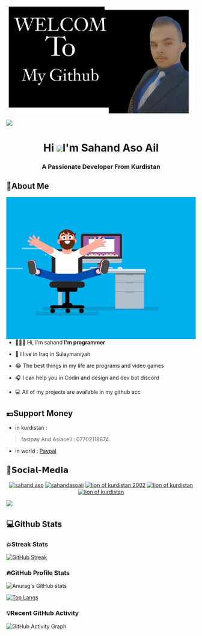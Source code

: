 ![MasterHead](https://github.com/lionofkurdistan/lionofkurdistan/blob/main/img/Picsart_22-06-23_16-28-55-217.jpg)

<a href="https://www.youtube.com/watch?v=dQw4w9WgXcQ"><img
                src="https://user-images.githubusercontent.com/73097560/115834477-dbab4500-a447-11eb-908a-139a6edaec5c.gif"></a>

<h1 align="center">Hi <img src="https://media.giphy.com/media/hvRJCLFzcasrR4ia7z/giphy.gif" width="35">I'm Sahand Aso Ail</h1>
<h3 align="center">A Passionate Developer From Kurdistan</h3>

## 👤About Me

<img align="right" src="https://github.com/lionofkurdistan/lionofkurdistan/blob/main/img/0_C-cPP9D2MIyeexAT.gif">

- 👨🏻‍🦱 Hi, I'm sahand **I'm programmer**

- 🕌 I live in Iraq in Sulaymaniyah

- 😂 The best things in my life are programs and video games

- 🎧 I can help you in Codin and design and dev bot discord

- 💻 All of my projects are available in my github acc

## 💶Support Money
- in kurdistan :
> fastpay And Asiacell : 07702118874
- in world :
<a href="https://www.paypal.me/sahandasoail">Paypal</a>
## 📳𝗦𝗼𝗰𝗶𝗮𝗹-𝗠𝗲𝗱𝗶𝗮
<p align="center">
        <a href="https://www.linkedin.com/in/sahand-aso-04a513183" target="blank"><img align="center"
                        src="https://raw.githubusercontent.com/rahuldkjain/github-profile-readme-generator/master/src/images/icons/Social/linked-in-alt.svg"
                        alt="sahand aso" height="30" width="40" /></a>
        <a href="https://www.facebook.com/sahand.aso.2002" target="blank"><img align="center"
                        src="https://raw.githubusercontent.com/rahuldkjain/github-profile-readme-generator/master/src/images/icons/Social/facebook.svg"
                        alt="sahandasoaii" height="30" width="40" /></a>
        <a href="https://www.instagram.com/lionofkurdistan2002/" target="blank"><img align="center"
                        src="https://raw.githubusercontent.com/rahuldkjain/github-profile-readme-generator/master/src/images/icons/Social/instagram.svg"
                        alt="lion of kurdistan 2002" height="30" width="40" /></a>
        <a href="https://youtube.com/channel/UCP0SuX7pSQBRZXiMEqlki-A" target="blank"><img align="center"
                        src="https://raw.githubusercontent.com/rahuldkjain/github-profile-readme-generator/master/src/images/icons/Social/youtube.svg"
                        alt="lion of kurdistan" height="30" width="40" /></a>
        <a href="https://discord.gg/PqmUT4y4NW " target="blank"><img align="center"
                        src="https://raw.githubusercontent.com/rahuldkjain/github-profile-readme-generator/master/src/images/icons/Social/discord.svg"
                        alt="lion of kurdistan" height="30" width="40" /></a>
</p>
<a href="https://www.youtube.com/watch?v=dQw4w9WgXcQ"><img
                src="https://user-images.githubusercontent.com/73097560/115834477-dbab4500-a447-11eb-908a-139a6edaec5c.gif"></a>

## 💻Github Stats

### 💥Streak Stats

[![GitHub Streak](http://github-readme-streak-stats.herokuapp.com?user=lionofkurdistan&theme=dark&hide_border=true)](https://git.io/streak-stats)

### 🔥GitHub Profile Stats

![Anurag's GitHub stats](https://github-readme-stats.vercel.app/api?username=lionofkurdistan&show_icons=true&theme=radical)

[![Top Langs](https://github-readme-stats.vercel.app/api/top-langs/?username=lionofkurdistan&layout=compact)](https://github.com/anuraghazra/github-readme-stats)

### 💡Recent GitHub Activity

![GitHub Activity Graph](https://activity-graph.herokuapp.com/graph?username=lionofkurdistan)  
